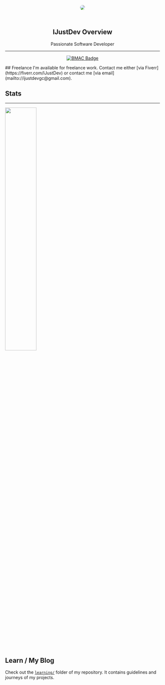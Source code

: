 <div align="center">
<img style="border-radius:50%; margin-bottom: 30px" src="https://avatars1.githubusercontent.com/u/43793996?s=460&u=4118baf77af466ab0402c5dd18a53a407e5fbef2&v=4">
<h2>IJustDev Overview</h3>
<p>Passionate Software Developer</p>
<hr>

[![BMAC Badge](https://img.shields.io/badge/Buy%20Me%20A%20Coffee-IJustDev-orange?style=for-the-badge)](https://www.buymeacoffee.com/IJustDev)

</div>
## Freelance
I'm available for freelance work. Contact me either [via Fiverr](https://fiverr.com/IJustDev) or contact me [via email](mailto://ijustdevgc@gmail.com).

## Stats
<hr>
<img width="45%" src="https://github-readme-stats.vercel.app/api?username=ijustdev&show_icons=true">

## Learn / My Blog
Check out the [`learning/`](https://github.com/IJustDev/IJustDev/tree/master/learning) folder of my repository. It contains guidelines and journeys of my projects.

[mypenink-app]: https://play.google.com/store/apps/details?id=io.mypenink.starter
